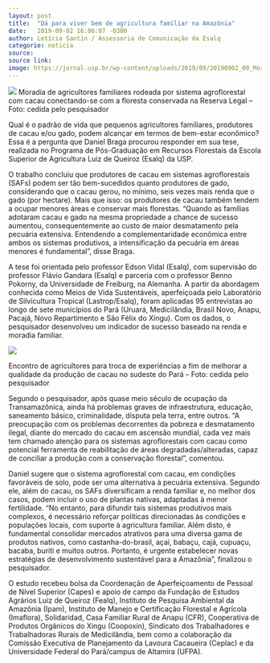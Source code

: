```yaml
---
layout: post
title:  "Dá para viver bem de agricultura familiar na Amazônia"
date:   2019-09-02 16:06:07 -0300
author: Letícia Santin / Assessoria de Comunicação da Esalq
categorie: noticia
source:
source link:
image: https://jornal.usp.br/wp-content/uploads/2019/09/20190902_00_Moradiaamazonia.jpg
---
```

![](https://jornal.usp.br/wp-content/uploads/2019/09/20190902_00_Moradiaamazonia.jpg)
Moradia de agricultores familiares rodeada por sistema agroflorestal com cacau conectando-se com a floresta conservada na Reserva Legal – Foto: cedida pelo pesquisador

Qual é o padrão de vida que pequenos agricultores familiares, produtores de cacau e/ou gado, podem alcançar em termos de bem-estar econômico? Essa é a pergunta que Daniel Braga procurou responder em sua tese, realizada no Programa de Pós-Graduação em Recursos Florestais da Escola Superior de Agricultura Luiz de Queiroz (Esalq) da USP.

O trabalho concluiu que produtores de cacau em sistemas agroflorestais (SAFs) podem ser tão bem-sucedidos quanto produtores de gado, considerando que o cacau gerou, no mínimo, seis vezes mais renda que o gado (por hectare). Mais que isso: os produtores de cacau também tendem a ocupar menores áreas e conservar mais florestas. “Quando as famílias adotaram cacau e gado na mesma propriedade a chance de sucesso aumentou, consequentemente ao custo de maior desmatamento pela pecuária extensiva. Entendendo a complementaridade econômica entre ambos os sistemas produtivos, a intensificação da pecuária em áreas menores é fundamental”, disse Braga.

A tese foi orientada pelo professor Edson Vidal (Esalq), com supervisão do professor Flávio Gandara (Esalq) e parceria com o professor Benno Pokorny, da Universidade de Freiburg, na Alemanha. A partir da abordagem conhecida como Meios de Vida Sustentáveis, aperfeiçoada pelo Laboratório de Silvicultura Tropical (Lastrop/Esalq), foram aplicadas 95 entrevistas ao longo de sete municípios do Pará (Uruará, Medicilândia, Brasil Novo, Anapu, Pacajá, Novo Repartimento e São Félix do Xingu). Com os dados, o pesquisador desenvolveu um indicador de sucesso baseado na renda e moradia familiar.

![](https://jornal.usp.br/wp-content/uploads/2019/09/20190902_01_agricultorescacauamazonia-768x403.jpg)

Encontro de agricultores para troca de experiências a fim de melhorar a qualidade da produção de cacau no sudeste do Pará – Foto: cedida pelo pesquisador

Segundo o pesquisador, após quase meio século de ocupação da Transamazônica, ainda há problemas graves de infraestrutura, educação, saneamento básico, criminalidade, disputa pela terra, entre outros. “A preocupação com os problemas decorrentes da pobreza e desmatamento ilegal, diante do mercado do cacau em ascensão mundial, cada vez mais tem chamado atenção para os sistemas agroflorestais com cacau como potencial ferramenta de reabilitação de áreas degradadas/alteradas, capaz de conciliar a produção com a conservação florestal”, comentou.

Daniel sugere que o sistema agroflorestal com cacau, em condições favoráveis de solo, pode ser uma alternativa à pecuária extensiva. Segundo ele, além do cacau, os SAFs diversificam a renda familiar e, no melhor dos casos, podem incluir o uso de plantas nativas, adaptadas à menor fertilidade. “No entanto, para difundir tais sistemas produtivos mais complexos, é necessário reforçar políticas direcionadas às condições e populações locais, com suporte à agricultura familiar. Além disto, é fundamental consolidar mercados atrativos para uma diversa gama de produtos nativos, como castanha-do-brasil, açaí, babaçu, cajá, cupuaçu, bacaba, buriti e muitos outros. Portanto, é urgente estabelecer novas estratégias de desenvolvimento sustentável para a Amazônia”, finalizou o pesquisador.

O estudo recebeu bolsa da Coordenação de Aperfeiçoamento de Pessoal de Nível Superior (Capes) e apoio de campo da Fundação de Estudos Agrários Luiz de Queiroz (Fealq), Instituto de Pesquisa Ambiental da Amazônia (Ipam), Instituto de Manejo e Certificação Florestal e Agrícola (Imaflora), Solidaridad, Casa Familiar Rural de Anapu (CFR), Cooperativa de Produtos Orgânicos do Xingu (Coopoxin), Sindicato dos Trabalhadores e Trabalhadoras Rurais de Medicilândia, bem como a colaboração da Comissão Executiva de Planejamento da Lavoura Cacaueira (Ceplac) e da Universidade Federal do Pará/campus de Altamira (UFPA).
